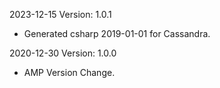 2023-12-15 Version: 1.0.1
- Generated csharp 2019-01-01 for Cassandra.

2020-12-30 Version: 1.0.0
- AMP Version Change.

